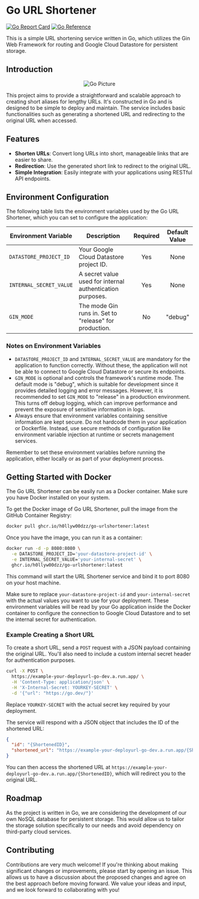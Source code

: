 # Go URL Shortener

[![Go Report Card](https://goreportcard.com/badge/github.com/H0llyW00dzZ/go-urlshortner)](https://goreportcard.com/report/github.com/H0llyW00dzZ/go-urlshortner)
[![Go Reference](https://pkg.go.dev/badge/github.com/H0llyW00dzZ/go-urlshortner.svg)](https://pkg.go.dev/github.com/H0llyW00dzZ/go-urlshortner)

This is a simple URL shortening service written in Go, which utilizes the Gin Web Framework for routing and Google Cloud Datastore for persistent storage.

## Introduction

<p align="center">
  <img src="https://i.imgur.com/T04JNPd.jpg" alt="Go Picture">
</p>

This project aims to provide a straightforward and scalable approach to creating short aliases for lengthy URLs. It's constructed in Go and is designed to be simple to deploy and maintain. The service includes basic functionalities such as generating a shortened URL and redirecting to the original URL when accessed.

## Features

- **Shorten URLs**: Convert long URLs into short, manageable links that are easier to share.
- **Redirection**: Use the generated short link to redirect to the original URL.
- **Simple Integration**: Easily integrate with your applications using RESTful API endpoints.

## Environment Configuration

The following table lists the environment variables used by the Go URL Shortener, which you can set to configure the application:

| Environment Variable    | Description                                                  | Required | Default Value |
|-------------------------|--------------------------------------------------------------|:--------:|:-------------:|
| `DATASTORE_PROJECT_ID`  | Your Google Cloud Datastore project ID.                      | Yes      | None          |
| `INTERNAL_SECRET_VALUE` | A secret value used for internal authentication purposes.    | Yes      | None          |
| `GIN_MODE`              | The mode Gin runs in. Set to "release" for production.       | No       | "debug"       |

### Notes on Environment Variables

- `DATASTORE_PROJECT_ID` and `INTERNAL_SECRET_VALUE` are mandatory for the application to function correctly. Without these, the application will not be able to connect to Google Cloud Datastore or secure its endpoints.
- `GIN_MODE` is optional and controls the framework's runtime mode. The default mode is "debug", which is suitable for development since it provides detailed logging and error messages. However, it is recommended to set `GIN_MODE` to "release" in a production environment. This turns off debug logging, which can improve performance and prevent the exposure of sensitive information in logs.
- Always ensure that environment variables containing sensitive information are kept secure. Do not hardcode them in your application or Dockerfile. Instead, use secure methods of configuration like environment variable injection at runtime or secrets management services.

Remember to set these environment variables before running the application, either locally or as part of your deployment process.

## Getting Started with Docker

The Go URL Shortener can be easily run as a Docker container. Make sure you have Docker installed on your system.

To get the Docker image of Go URL Shortener, pull the image from the GitHub Container Registry:

```sh
docker pull ghcr.io/h0llyw00dzz/go-urlshortener:latest
```

Once you have the image, you can run it as a container:

```sh
docker run -d -p 8080:8080 \
  -e DATASTORE_PROJECT_ID='your-datastore-project-id' \
  -e INTERNAL_SECRET_VALUE='your-internal-secret' \
  ghcr.io/h0llyw00dzz/go-urlshortener:latest
```

This command will start the URL Shortener service and bind it to port 8080 on your host machine.

Make sure to replace `your-datastore-project-id` and `your-internal-secret` with the actual values you want to use for your deployment. These environment variables will be read by your Go application inside the Docker container to configure the connection to Google Cloud Datastore and to set the internal secret for authentication.

### Example Creating a Short URL

To create a short URL, send a `POST` request with a JSON payload containing the original URL. You'll also need to include a custom internal secret header for authentication purposes.

```sh
curl -X POST \
  https://example-your-deployurl-go-dev.a.run.app/ \
  -H 'Content-Type: application/json' \
  -H 'X-Internal-Secret: YOURKEY-SECRET' \
  -d '{"url": "https://go.dev/"}'
```

Replace `YOURKEY-SECRET` with the actual secret key required by your deployment.

The service will respond with a JSON object that includes the ID of the shortened URL:

```json
{
  "id": "{ShortenedID}",
  "shortened_url": "https://example-your-deployurl-go-dev.a.run.app/{ShortenedID}"
}
```

You can then access the shortened URL at `https://example-your-deployurl-go-dev.a.run.app/{ShortenedID}`, which will redirect you to the original URL.

## Roadmap

As the project is written in Go, we are considering the development of our own NoSQL database for persistent storage. This would allow us to tailor the storage solution specifically to our needs and avoid dependency on third-party cloud services.

## Contributing

Contributions are very much welcome! If you're thinking about making significant changes or improvements, please start by opening an issue. This allows us to have a discussion about the proposed changes and agree on the best approach before moving forward. We value your ideas and input, and we look forward to collaborating with you!
